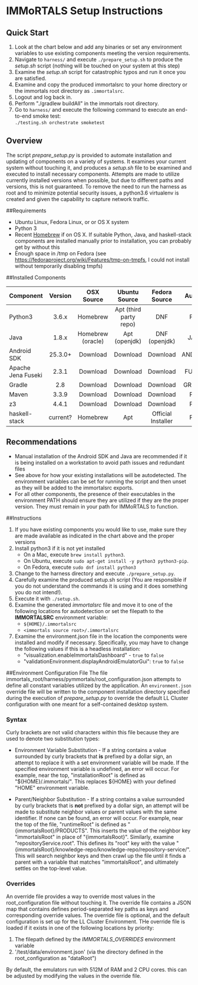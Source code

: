 # IMMoRTALS Setup Instructions

## Quick Start 
1. Look at the chart below and add any binaries or set any environment variables to use existing components meeting the
 version requirements.
2. Navigate to `harness/` and execute `./prepare_setup.sh` to produce the _setup.sh_ script (nothing will be touched on your system at this step)
3. Examine the _setup.sh_ script for catastrophic typos and run it once you are satisfied.
4. Examine and copy the produced immortalsrc to your home directory or the immortals root directory as `.immortalsrc`.
5. Logout and log back in.
6. Perform "./gradlew buildAll" in the immortals root directory.
7. Go to `harness/` and execute the following command to execute an end-to-end smoke test:  
    `./testing.sh orchestrate smoketest`

## Overview  
The script _prepare_setup.py_ is provided to automate installation and updating of components on a variety of systems.
It examines your current system without touching it, and produces a _setup.sh_ file to be examined and executed to
install necessary components.  Attempts are made to utilize currently installed versions when possible, but due to 
different paths and versions, this is not guaranteed. To remove the need to run the harness as root and to minimize 
potential security issues, a python3.6 virtualenv is created and given the capability to capture network traffic.

##Requirements
 - Ubuntu Linux, Fedora Linux, or or OS X system
 - Python 3
 - Recent [Homebrew](https://brew.sh/) if on OS X.  If suitable Python, Java, and haskell-stack components are 
 installed manually prior to installation, you can probably get by without this
 - Enough space in /tmp on Fedora (see https://fedoraproject.org/wiki/Features/tmp-on-tmpfs, I could not install 
 without temporarily disabling tmpfs)
 
##Installed Components

| Component             | Version   | OSX Source        | Ubuntu Source             | Fedora Source         | Autodetection |
|:----------------------|:---------:|:-----------------:|:-------------------------:|:---------------------:|:-------------:|
| Python3               | 3.6.x     | Homebrew          | Apt (third party repo)    | DNF                   | Path Binary   |
| Java                  | 1.8.x     | Homebrew (oracle) | Apt (openjdk)             | DNF (openjdk)         | JAVA_HOME     |
| Android SDK           | 25.3.0+   | Download          | Download                  | Download              | ANDROID_HOME  |
| Apache Jena Fuseki    | 2.3.1     | Download          | Download                  | Download              | FUSEKI_HOME   |
| Gradle                | 2.8       | Download          | Download                  | Download              | GRADLE_HOME   |
| Maven                 | 3.3.9     | Download          | Download                  | Download              | Path Binary   |
| z3                    | 4.4.1     | Download          | Download                  | Download              | Path Binary   |
| haskell-stack         | current?  | Homebrew          | Apt                       | Official Installer    | Path Binary   |

## Recommendations
 - Manual installation of the Android SDK and Java are recommended if it is being installed on a workstation to avoid 
path issues and redundant files
 - See above for how your existing installations will be autodetected. The environment variables can be set for running
  the script and then unset as they will be added to the immortalsrc exports.
 - For all other components, the presence of their executables in the environment PATH should ensure they are utilized 
 if they are the proper version. They must remain in your path for IMMoRTALS to function.

##Instructions
1.  If you have existing components you would like to use, make sure they are made available as indicated in the chart
 above and the proper versions
2.  Install python3 if it is not yet installed
    - On a Mac, execute `brew install python3`.
    - On Ubuntu, execute `sudo apt-get install -y python3 python3-pip`.
    - On Fedora, execute `sudo dnf install python3`
3.  Change to the harness directory and execute `./prepare_setup.py`.
4.  Carefully examine the produced setup.sh script (You are responsible if you do not understand the commands it is 
using and it does something you do not intend!).
5.  Execute it with `./setup.sh`.
6.  Examine the generated _immortalsrc_ file and move it to one of the following locations for autodetection or set 
 the filepath to the **IMMORTALSRC** environment variable:
    * `${HOME}/.immortalsrc`
    * `<immortals source root>/.immortalsrc`
7.  Examine the environment.json file in the location the components were installed and modify if necessary. 
 Specifically, you may have to change the following values if this is a headless installation:
    * "visualization.enableImmortalsDashboard" - `true` to `false`
    * "validationEnvironment.displayAndroidEmulatorGui": `true` to `false`
    

##Environment Configuration File
The file immortals_root/harness/pymmortals/root_configuration.json attempts to define all constant variables utilized 
by the application.  An `environment.json` override file will be written to the component installation directory 
specified during the execution of _prepare_setup.py_ to override the default LL Cluster configuration with one meant 
for a self-contained desktop system.

### Syntax
Curly brackets are not valid characters within this file because they are used to denote two 
substitution types:

 - Environment Variable Substitution - If a string contains a value surrounded by curly brackets that **is** prefixed by a dollar 
 sign, an attempt to replace it with a set environment variable will be made. If the specified environment variable is 
 undefined, an error will occur.  For example, near the top, "installationRoot" is defined as "${HOME}/.immortals/". 
 This replaces ${HOME} with your  defined "HOME" environment variable.
 
 - Parent/Neighbor Substitution - If a string contains a value surrounded by curly brackets that is **not** prefixed 
 by a dollar sign, an attempt will be made to substitute neighbor values or parent values with the same identifier. If 
 none can be found, an error will occur. For example, near the top of the file, "runtimeRoot" is defined as 
 "{immortalsRoot}/PRODUCTS". This inserts the value of the neighbor key "immortalsRoot" in place of  "{immortalsRoot}". 
 Similarly, examine "repositoryService.root". This defines its "root" key with the value 
 "{immortalsRoot}/knowledge-repo/knowledge-repo/repository-service/". This will search neighbor keys and then crawl up 
 the file until it finds a parent with a variable that matches "immortalsRoot", and ultimately settles on the top-level 
 value.
 
### Overrides
An override file provides a way to override most values in the root_configuration file without touching it. The
 override file contains a JSON map that contains defines period-separated key paths as keys and corresponding override
 values. The override file is optional, and the default configuration is set up for the LL Cluster Environment.
 THe override file is loaded if it exists in one of the following locations by priority:
1.  The filepath defined by the *IMMORTALS_OVERRIDES* environment variable
2.  '/test/data/environment.json' (via the directory defined in the root_configuration as "dataRoot")

By default, the emulators run with 512M of RAM and 2 CPU cores. this can be adjusted by modifying the values in the 
override file.